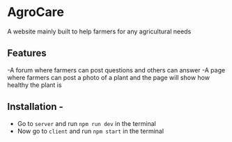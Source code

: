 # AgroCare

A website mainly built to help farmers for any agricultural needs



## Features

-A forum where farmers can post questions and others can answer
-A page where farmers can post a photo of a plant and the page will show how healthy the plant is


## Installation - 

- Go to `server` and run `npm run dev` in the terminal
- Now go to `client` and run `npm start` in the terminal
